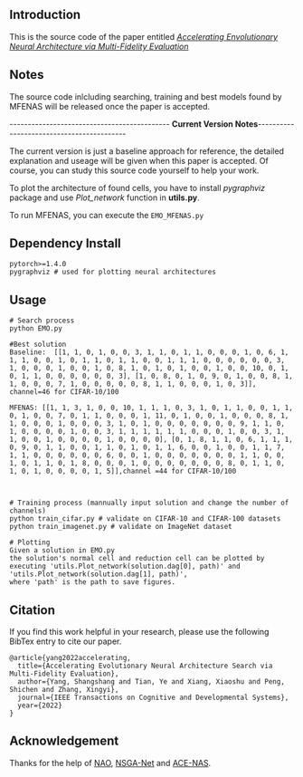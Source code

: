 ## Introduction
This is the source code of the paper entitled [*Accelerating Envolutionary Neural Architecture via Multi-Fidelity Evaluation*](https://arxiv.org/abs/2108.04541)

## Notes
The source code inlcluding searching, training and best models found by MFENAS will be released once the paper is accepted.

-------------------------------------------- **Current Version Notes**------------------------------------------

The current version is just a baseline approach for reference, the detailed explanation and useage will be given when this paper is accepted.
Of course, you can study this source code yourself to help your work.

To plot the architecture of found cells, you have to install *pygraphviz* package and use *Plot_network* function in **utils.py**. 

To run MFENAS, you can execute the ```EMO_MFENAS.py ```

## Dependency Install
```
pytorch>=1.4.0
pygraphviz # used for plotting neural architectures
```

## Usage
```
# Search process
python EMO.py

#Best solution
Baseline:  [[1, 1, 0, 1, 0, 0, 3, 1, 1, 0, 1, 1, 0, 0, 0, 1, 0, 6, 1, 1, 1, 0, 0, 1, 0, 1, 1, 0, 1, 1, 0, 0, 1, 1, 1, 0, 0, 0, 0, 0, 0, 3, 1, 0, 0, 0, 1, 0, 0, 1, 0, 8, 1, 0, 1, 0, 1, 0, 0, 1, 0, 0, 10, 0, 1, 0, 1, 1, 0, 0, 0, 0, 0, 0, 3], [1, 0, 8, 0, 1, 0, 9, 0, 1, 0, 0, 8, 1, 1, 0, 0, 0, 7, 1, 0, 0, 0, 0, 0, 8, 1, 1, 0, 0, 0, 1, 0, 3]], channel=46 for CIFAR-10/100

MFENAS: [[1, 1, 3, 1, 0, 0, 10, 1, 1, 1, 0, 3, 1, 0, 1, 1, 0, 0, 1, 1, 0, 1, 0, 0, 7, 0, 1, 1, 0, 0, 0, 1, 11, 0, 1, 0, 0, 1, 0, 0, 0, 8, 1, 1, 0, 0, 0, 1, 0, 0, 0, 3, 1, 0, 1, 0, 0, 0, 0, 0, 0, 0, 9, 1, 1, 0, 1, 0, 0, 0, 0, 1, 0, 0, 3, 1, 1, 1, 1, 1, 1, 0, 0, 0, 1, 0, 0, 3, 1, 1, 0, 0, 1, 0, 0, 0, 0, 1, 0, 0, 0, 0], [0, 1, 8, 1, 1, 0, 6, 1, 1, 1, 0, 9, 0, 1, 1, 0, 0, 1, 1, 0, 1, 0, 1, 1, 6, 0, 0, 1, 0, 0, 1, 1, 7, 1, 1, 0, 0, 0, 0, 0, 0, 6, 0, 0, 1, 0, 0, 0, 0, 0, 0, 0, 1, 1, 0, 0, 1, 0, 1, 1, 0, 1, 8, 0, 0, 0, 1, 0, 0, 0, 0, 0, 0, 0, 8, 0, 1, 1, 0, 1, 0, 1, 0, 0, 0, 0, 1, 5]],channel =44 for CIFAR-10/100



# Training process (mannually input solution and change the number of channels)
python train_cifar.py # validate on CIFAR-10 and CIFAR-100 datasets
python train_imagenet.py # validate on ImageNet dataset

# Plotting
Given a solution in EMO.py
the solution's normal cell and reduction cell can be plotted by
executing 'utils.Plot_network(solution.dag[0], path)' and 'utils.Plot_network(solution.dag[1], path)',
where 'path' is the path to save figures.

```




## Citation
If you find this work helpful in your research, please use the following BibTex entry to cite our paper.
```
@article{yang2022accelerating,
  title={Accelerating Evolutionary Neural Architecture Search via Multi-Fidelity Evaluation},
  author={Yang, Shangshang and Tian, Ye and Xiang, Xiaoshu and Peng, Shichen and Zhang, Xingyi},
  journal={IEEE Transactions on Cognitive and Developmental Systems},
  year={2022}
}
```

## Acknowledgement
Thanks for the help of [NAO](https://github.com/renqianluo/NAO_pytorch/tree/master/NAO_V2), [NSGA-Net](https://github.com/ianwhale/nsga-net) and [ACE-NAS](https://github.com/anonymone/ACE-NAS).

